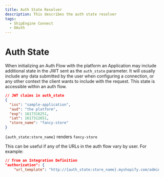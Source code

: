 ```yaml
---
title: Auth State Resolver
description: This describes the auth state resolver
tags:
  - ShipEngine Connect
  - OAuth
---
```


# Auth State

When initializing an Auth Flow with the platform an Application may include
additional state in the JWT sent as the `auth_state` parameter. It will usually
include any data submitted by the user when configuring a connection, or any
other context the client wants to include with the request. This state is
accessible within an auth flow.

```json
// JWT claims in auth_state
{
  "iss": "sample-application",
  "aud": "the platform",
  "exp": 1617316251,
  "iat": 1617312651,
  "store_name": "fancy-store"
}
```

`{auth_state:store_name}` renders `fancy-store`

This can be useful if any of the URLs in the auth flow vary by user. For example:

```json
// from an Integration Definition
"authorization": {
    "url_template": "http://{auth_state:store_name}.myshopify.com/admin/oauth/authorize",
```
